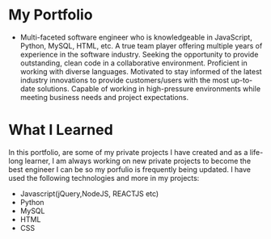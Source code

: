 # My Portfolio

* Multi-faceted software engineer who is knowledgeable in JavaScript, Python, MySQL, HTML, etc. A true team player offering multiple years of experience in the software industry. Seeking the opportunity to provide outstanding, clean code in a collaborative environment. Proficient in working with diverse languages. Motivated to stay informed of the latest industry innovations to provide customers/users with the most up-to-date solutions. Capable of working in high-pressure environments while meeting business needs and project expectations.


# What I Learned

In this portfolio, are some of my private projects I have created and as a life-long learner, I am always working on new private projects to become the best engineer I can be so my porfulio is frequently being updated. I have used the following technologies and more in my projects:
* Javascript(jQuery,NodeJS, REACTJS etc)
* Python
* MySQL
* HTML 
* CSS
